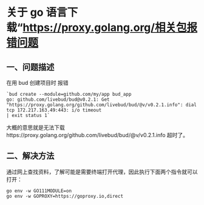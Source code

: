 # 关于 go 语言下载“https://proxy.golang.org/相关包报错问题

## 一、问题描述

在用 bud 创建项目时 报错

```shell
`bud create --module=github.com/my/app bud_app
go: github.com/livebud/bud@v0.2.1: Get "https://proxy.golang.org/github.com/livebud/bud/@v/v0.2.1.info": dial tcp 172.217.163.49:443: i/o timeout
| exit status 1`
```

大概的意思就是无法下载https://proxy.golang.org/github.com/livebud/bud/@v/v0.2.1.info 超时了。

## 二、解决方法

通过网上查找资料，了解可能是需要终端打开代理，因此执行下面两个指令就可以打开：

```shell
go env -w GO111MODULE=on
go env -w GOPROXY=https://goproxy.io,direct
```
